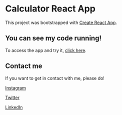 # Calculator React App

This project was bootstrapped with [Create React App](https://github.com/facebook/create-react-app).

## You can see my code running!

To access the app and try it, [click here](https://juliobillet.github.io/React-Calculator/).

## Contact me

If you want to get in contact with me, please do!

[Instagram](https://www.instagram.com/juliobillet/)

[Twitter](https://twitter.com/juliobillet)

[LinkedIn](https://www.linkedin.com/in/juliobillet/)